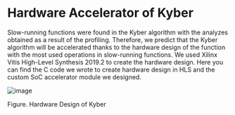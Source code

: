 # Hardware Accelerator of Kyber

Slow-running functions were found in the Kyber algorithm with the analyzes obtained as a result of the profiling. Therefore, we predict that the Kyber algorithm will be 
accelerated thanks to the hardware design of the function with the most used operations in slow-running functions. We used Xilinx Vitis High-Level Synthesis 2019.2 to 
create the hardware design. Here you can find the C code we wrote to create hardware design in HLS and the custom SoC accelerator module we designed.

![image](https://user-images.githubusercontent.com/90928820/177389937-902e92fc-3edc-4d1d-a7f0-afd6eacab4bd.png)

Figure. Hardware Design of Kyber
